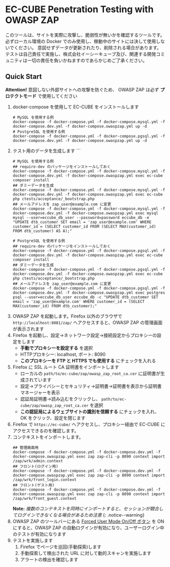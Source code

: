 # EC-CUBE Penetration Testing with OWASP ZAP

このツールは、サイトを実際に攻撃し、脆弱性が無いかを確認するツールです。
必ずローカル環境の Docker でのみ使用し、稼動中のサイトには決して使用しないでください。
意図せずデータが更新されたり、削除される場合があります。
テストは自己責任で実施し、株式会社イーシーキューブ及び、関連する開発コミュニティは一切の責任を負いかねますのであらかじめご了承ください。

## Quick Start

**Attention!** 意図しない外部サイトへの攻撃を防ぐため、 OWASP ZAP は必ず **プロテクトモード** で使用してください

1. docker-compose を使用して EC-CUBE をインストールします
    ```shell
    # MySQL を使用する例
    docker-compose -f docker-compose.yml -f docker-compose.mysql.yml -f docker-compose.dev.yml -f docker-compose.owaspzap.yml up -d
    # PostgreSQL を使用する例
    docker-compose -f docker-compose.yml -f docker-compose.pgsql.yml -f docker-compose.dev.yml -f docker-compose.owaspzap.yml up -d
1. テスト用のデータを生成します    ```
    ```shell
    # MySQL を使用する例
    ## require-dev のパッケージをインストールしておく
    docker-compose -f docker-compose.yml -f docker-compose.mysql.yml -f docker-compose.dev.yml -f docker-compose.owaspzap.yml exec ec-cube composer install
    ## ダミーデータを生成
    docker-compose -f docker-compose.yml -f docker-compose.mysql.yml -f docker-compose.dev.yml -f docker-compose.owaspzap.yml exec ec-cube php ctests/acceptance/_bootstrap.php
    ## メールアドレスを zap_user@example.com に変更
    docker-compose -f docker-compose.yml -f docker-compose.mysql.yml -f docker-compose.dev.yml -f docker-compose.owaspzap.yml exec mysql mysql --user=eccube_db_user --password=password eccube_db -e "UPDATE dtb_customer SET email = 'zap_user@example.com' WHERE customer_id = (SELECT customer_id FROM (SELECT MAX(customer_id) FROM dtb_customer) AS A);"

    # PostgreSQL を使用する例
    ## require-dev のパッケージをインストールしておく
    docker-compose -f docker-compose.yml -f docker-compose.pgsql.yml -f docker-compose.dev.yml -f docker-compose.owaspzap.yml exec ec-cube composer install
    ## ダミーデータを生成
    docker-compose -f docker-compose.yml -f docker-compose.pgsql.yml -f docker-compose.dev.yml -f docker-compose.owaspzap.yml exec ec-cube php ctests/acceptance/_bootstrap.php
    ## メールアドレスを zap_user@example.com に変更
    docker-compose -f docker-compose.yml -f docker-compose.pgsql.yml -f docker-compose.dev.yml -f docker-compose.owaspzap.yml exec postgres psql --user=eccube_db_user eccube_db -c "UPDATE dtb_customer SET email = 'zap_user@example.com' WHERE customer_id = (SELECT MAX(customer_id) FROM dtb_customer);"
    ```
1. OWASP ZAP を起動します。Firefox 以外のブラウザで `http://localhost:8081/zap/` へアクセスすると、OWASP ZAP の管理画面が表示されます
1. Firefox を起動し、設定→ネットワーク設定→接続設定からプロキシーの設定をします
   - **手動でプロキシーを設定する** を選択
   - HTTPプロキシー: localhost, ポート: 8090
   - **このプロキシーを FTP と HTTPS でも使用する** にチェックを入れる
1. Firefox に SSL ルート CA 証明書をインポートします
   - ローカルの `path/to/ec-cube/zap/owasp_zap_root_ca.cer` に証明書が生成されています
   - 設定→プライバシーとセキュリティ→証明書→証明書を表示から証明書マネージャーを表示
   - 認証局証明書→読み込むをクリックし、 `path/to/ec-cube/zap/owasp_zap_root_ca.cer` を選択
   - **この認証局によるウェブサイトの識別を信頼する** にチェックを入れ、 OK をクリック、設定を閉じます
1. Firefox で `https://ec-cube/` へアクセスし、プロキシー経由で EC-CUBE にアクセスできるのを確認します。
1. コンテキストをインポートします。
    ```shell
    ## 管理画面用
    docker-compose -f docker-compose.yml -f docker-compose.dev.yml -f docker-compose.owaspzap.yml exec zap zap-cli -p 8090 context import /zap/wrk/admin.context
    ## フロント(ログイン用)
    docker-compose -f docker-compose.yml -f docker-compose.dev.yml -f docker-compose.owaspzap.yml exec zap zap-cli -p 8090 context import /zap/wrk/front_login.context
    ## フロント(ゲスト用)
    docker-compose -f docker-compose.yml -f docker-compose.dev.yml -f docker-compose.owaspzap.yml exec zap zap-cli -p 8090 context import /zap/wrk/front_guest.context
    ```
   **Note:** *複数のコンテキストを同時にインポートすると、セッションが競合してログインできなくなる場合があるため注意*
   {: .notice--warning}
1. OWASP ZAP のツールバーにある [Forced User Mode On/Off ボタン](https://www.zaproxy.org/docs/desktop/ui/tltoolbar/#--forced-user-mode-on--off) を ON にすると、OWASP ZAP の自動ログインが有効になり、ユーザーログイン中のテストが有効になります
1. テストを実施します
   1. Firefox でページを巡回(手動探索)します
   1. 手動探索して検出された URL に対して動的スキャンを実施します
   1. アラートの検出を確認します
